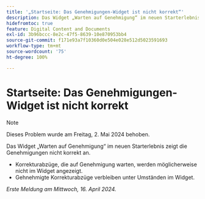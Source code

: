 ```yaml
---
title: '„Startseite: Das Genehmigungen-Widget ist nicht korrekt“'
description: Das Widget „Warten auf Genehmigung“ im neuen Starterlebnis zeigt die Genehmigungen nicht korrekt an.
hidefromtoc: true
feature: Digital Content and Documents
exl-id: 3b96bccc-8e2c-47f5-8639-10e870953bb4
source-git-commit: f171e93a7f10360d0e504e028e512d5023591693
workflow-type: tm+mt
source-wordcount: '75'
ht-degree: 100%

---
```


# Startseite: Das Genehmigungen-Widget ist nicht korrekt

>[!NOTE]
>
>Dieses Problem wurde am Freitag, 2. Mai 2024 behoben.

<!-- WF, WFP-->

Das Widget „Warten auf Genehmigung“ im neuen Starterlebnis zeigt die Genehmigungen nicht korrekt an.

* Korrekturabzüge, die auf Genehmigung warten, werden möglicherweise nicht im Widget angezeigt.
* Gehnehmigte Korrekturabzüge verbleiben unter Umständen im Widget.

_Erste Meldung am Mittwoch, 16. April 2024._
